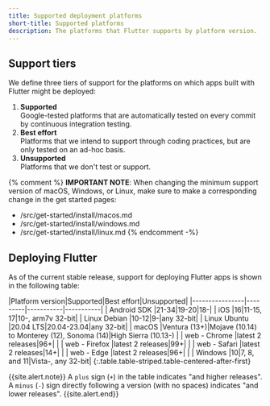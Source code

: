 ```yaml
---
title: Supported deployment platforms
short-title: Supported platforms
description: The platforms that Flutter supports by platform version.
---
```


## Support tiers

We define three tiers of support for the platforms on
which apps built with Flutter might be deployed:

1. **Supported**<br>
   Google-tested platforms that
   are automatically tested on every commit
   by continuous integration testing.
1. **Best effort**<br>
   Platforms that we intend to support through
   coding practices,
   but are only tested on an ad-hoc basis.
1. **Unsupported**<br>
   Platforms that we don't test or support.
   
{% comment %}
**IMPORTANT NOTE**:
When changing the minimum support version of macOS, Windows, or Linux,
make sure to make a corresponding change in the get started pages:
  * /src/get-started/install/macos.md
  * /src/get-started/install/windows.md
  * /src/get-started/install/linux.md
{% endcomment -%}


## Deploying Flutter

As of the current stable release,
support for deploying Flutter apps is shown in the
following table:

<div class="table-wrapper" markdown="1">
|Platform version|Supported|Best effort|Unsupported|
|----------------|---------|-----------|-----------|
| Android SDK    |21-34|19-20|18-|
| iOS            |16|11-15, 17|10-, arm7v 32-bit|
| Linux Debian   |10-12|9-|any 32-bit|
| Linux Ubuntu   |20.04 LTS|20.04-23.04|any 32-bit|
| macOS          |Ventura (13+)|Mojave (10.14) to Monterey (12), Sonoma (14)|High Sierra (10.13-) |
| web - Chrome   |latest 2 releases|96+| |
| web - Firefox  |latest 2 releases|99+| |
| web - Safari   |latest 2 releases|14+| |
| web - Edge     |latest 2 releases|96+| |
| Windows        |10|7, 8, and 11|Vista-, any 32-bit|
{:.table.table-striped.table-centered-after-first}
</div>

{{site.alert.note}}
  A `plus` sign (`+`) in the table indicates "and higher releases".
  A `minus` (`-`) sign directly following a version (with no spaces)
  indicates "and lower releases".
{{site.alert.end}}
